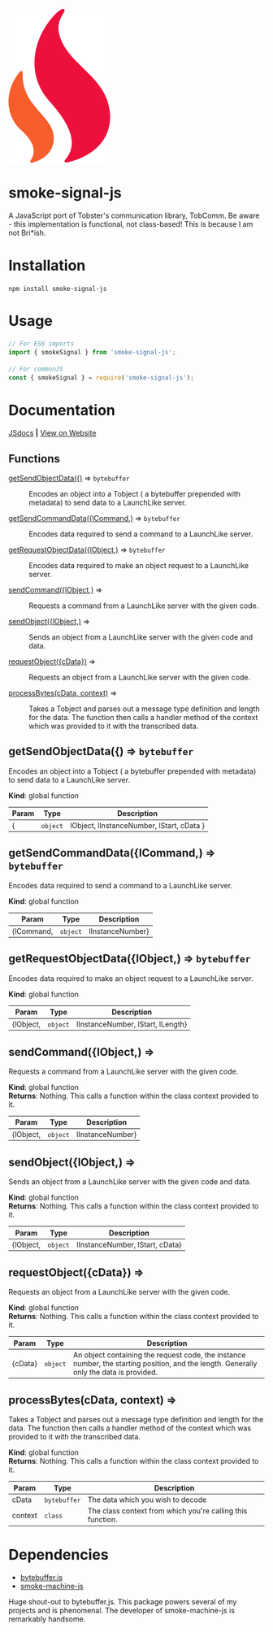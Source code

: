 ![smoke-signal-js logo](https://raw.githubusercontent.com/Smoke3785/smoke-signal-js/main/docs/smokeSignal.png?token=GHSAT0AAAAAABT2Z44Z466E3WDWUICWF3C4YUGSZTQ)
# smoke-signal-js

A JavaScript port of Tobster's communication library, TobComm. Be aware - this implementation is functional, not class-based! This is because I am not Bri\*ish.

# Installation

`npm install smoke-signal-js`

# Usage

```js
// For ES6 imports
import { smokeSignal } from 'smoke-signal-js';

// For commonJS
const { smokeSignal } = require('smoke-signal-js');
```

# Documentation

[JSdocs](#) **|** [View on Website](https://owenrossikeen.com/docs/smoke-signal-js)

## Functions

<dl>
<dt><a href="#getSendObjectData">getSendObjectData({)</a> ⇒ <code>bytebuffer</code></dt>
<dd><p>Encodes an object into a Tobject ( a bytebuffer prepended with metadata) to send data to a LaunchLike server.</p>
</dd>
<dt><a href="#getSendCommandData">getSendCommandData({lCommand,)</a> ⇒ <code>bytebuffer</code></dt>
<dd><p>Encodes data required to send a command to a LaunchLike server.</p>
</dd>
<dt><a href="#getRequestObjectData">getRequestObjectData({lObject,)</a> ⇒ <code>bytebuffer</code></dt>
<dd><p>Encodes data required to make an object request to a LaunchLike server.</p>
</dd>
<dt><a href="#sendCommand">sendCommand({lObject,)</a> ⇒</dt>
<dd><p>Requests a command from a LaunchLike server with the given code.</p>
</dd>
<dt><a href="#sendObject">sendObject({lObject,)</a> ⇒</dt>
<dd><p>Sends an object from a LaunchLike server with the given code and data.</p>
</dd>
<dt><a href="#requestObject">requestObject({cData})</a> ⇒</dt>
<dd><p>Requests an object from a LaunchLike server with the given code.</p>
</dd>
<dt><a href="#processBytes">processBytes(cData, context)</a> ⇒</dt>
<dd><p>Takes a Tobject and parses out a message type definition and length for the data.
The function then calls a handler method of the context which was provided to it with the transcribed data.</p>
</dd>
</dl>

<a name="getSendObjectData"></a>

## getSendObjectData({) ⇒ <code>bytebuffer</code>

Encodes an object into a Tobject ( a bytebuffer prepended with metadata) to send data to a LaunchLike server.

**Kind**: global function

| Param | Type                | Description                               |
| ----- | ------------------- | ----------------------------------------- |
| {     | <code>object</code> | lObject, lInstanceNumber, lStart, cData } |

<a name="getSendCommandData"></a>

## getSendCommandData({lCommand,) ⇒ <code>bytebuffer</code>

Encodes data required to send a command to a LaunchLike server.

**Kind**: global function

| Param      | Type                | Description      |
| ---------- | ------------------- | ---------------- |
| {lCommand, | <code>object</code> | lInstanceNumber} |

<a name="getRequestObjectData"></a>

## getRequestObjectData({lObject,) ⇒ <code>bytebuffer</code>

Encodes data required to make an object request to a LaunchLike server.

**Kind**: global function

| Param     | Type                | Description                       |
| --------- | ------------------- | --------------------------------- |
| {lObject, | <code>object</code> | lInstanceNumber, lStart, lLength} |

<a name="sendCommand"></a>

## sendCommand({lObject,) ⇒

Requests a command from a LaunchLike server with the given code.

**Kind**: global function  
**Returns**: Nothing. This calls a function within the class context provided to it.

| Param     | Type                | Description      |
| --------- | ------------------- | ---------------- |
| {lObject, | <code>object</code> | lInstanceNumber} |

<a name="sendObject"></a>

## sendObject({lObject,) ⇒

Sends an object from a LaunchLike server with the given code and data.

**Kind**: global function  
**Returns**: Nothing. This calls a function within the class context provided to it.

| Param     | Type                | Description                     |
| --------- | ------------------- | ------------------------------- |
| {lObject, | <code>object</code> | lInstanceNumber, lStart, cData} |

<a name="requestObject"></a>

## requestObject({cData}) ⇒

Requests an object from a LaunchLike server with the given code.

**Kind**: global function  
**Returns**: Nothing. This calls a function within the class context provided to it.

| Param   | Type                | Description                                                                                                                             |
| ------- | ------------------- | --------------------------------------------------------------------------------------------------------------------------------------- |
| {cData} | <code>object</code> | An object containing the request code, the instance number, the starting position, and the length. Generally only the data is provided. |

<a name="processBytes"></a>

## processBytes(cData, context) ⇒

Takes a Tobject and parses out a message type definition and length for the data.
The function then calls a handler method of the context which was provided to it with the transcribed data.

**Kind**: global function  
**Returns**: Nothing. This calls a function within the class context provided to it.

| Param   | Type                    | Description                                                |
| ------- | ----------------------- | ---------------------------------------------------------- |
| cData   | <code>bytebuffer</code> | The data which you wish to decode                          |
| context | <code>class</code>      | The class context from which you're calling this function. |

# Dependencies

- [bytebuffer.js](https://www.npmjs.com/package/bytebuffer)
- [smoke-machine-js](https://www.npmjs.com/package/smoke-machine-js)

Huge shout-out to bytebuffer.js. This package powers several of my projects and is phenomenal. The developer of smoke-machine-js is remarkably handsome.
